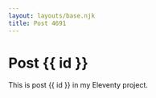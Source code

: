 ```yaml
---
layout: layouts/base.njk
title: Post 4691
---
```


# Post {{ id }}

This is post {{ id }} in my Eleventy project.

